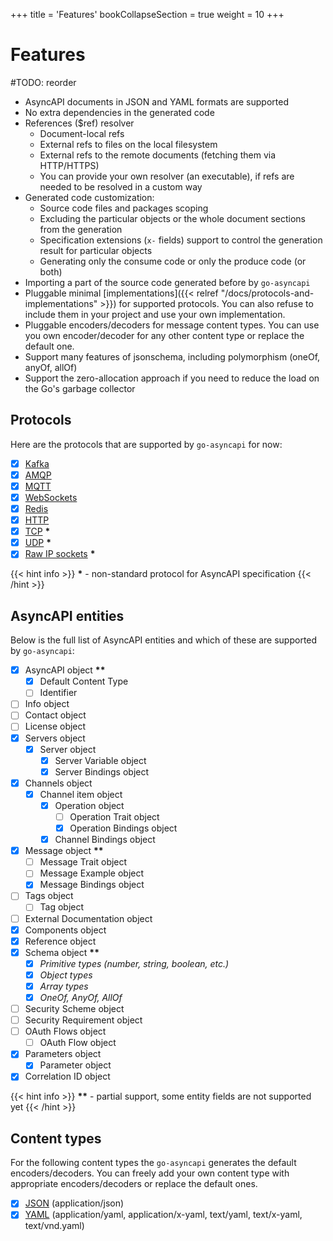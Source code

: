 +++
title = 'Features'
bookCollapseSection = true
weight = 10
+++

# Features

#TODO: reorder

- AsyncAPI documents in JSON and YAML formats are supported
- No extra dependencies in the generated code
- References ($ref) resolver
    - Document-local refs
    - External refs to files on the local filesystem
    - External refs to the remote documents (fetching them via HTTP/HTTPS)
    - You can provide your own resolver (an executable), if refs are needed to be resolved in a custom way
- Generated code customization:
    - Source code files and packages scoping
    - Excluding the particular objects or the whole document sections from the generation
    - Specification extensions (`x-` fields) support to control the generation result for particular objects
    - Generating only the consume code or only the produce code (or both)
- Importing a part of the source code generated before by `go-asyncapi`
- Pluggable minimal [implementations]({{< relref "/docs/protocols-and-implementations" >}}) for supported protocols.
  You can also refuse to include them in your project and use your own implementation.
- Pluggable encoders/decoders for message content types. You can use you own encoder/decoder for any other content
  type or replace the default one.
- Support many features of jsonschema, including polymorphism (oneOf, anyOf, allOf)
- Support the zero-allocation approach if you need to reduce the load on the Go's garbage collector

## Protocols

Here are the protocols that are supported by `go-asyncapi` for now:

- [x] [Kafka](https://kafka.apache.org/)
- [x] [AMQP](https://www.amqp.org/)
- [x] [MQTT](https://mqtt.org/)
- [x] [WebSockets](https://tools.ietf.org/html/rfc6455)
- [x] [Redis](https://redis.io/)
- [x] [HTTP](https://tools.ietf.org/html/rfc7230)
- [x] [TCP](https://tools.ietf.org/html/rfc793) **&ast;**
- [x] [UDP](https://tools.ietf.org/html/rfc768) **&ast;**
- [x] [Raw IP sockets](https://tools.ietf.org/html/rfc791) **&ast;**

{{< hint info >}}
**&ast;** - non-standard protocol for AsyncAPI specification
{{< /hint >}}

## AsyncAPI entities

Below is the full list of AsyncAPI entities and which of these are supported by `go-asyncapi`:

- [x] AsyncAPI object **&ast;&ast;**
    - [x] Default Content Type
    - [ ] Identifier
- [ ] Info object
- [ ] Contact object
- [ ] License object
- [x] Servers object
    - [x] Server object
        - [x] Server Variable object
        - [x] Server Bindings object
- [x] Channels object
    - [x] Channel item object
        - [x] Operation object
            - [ ] Operation Trait object
            - [x] Operation Bindings object
        - [x] Channel Bindings object
- [x] Message object **&ast;&ast;**
    - [ ] Message Trait object
    - [ ] Message Example object
    - [x] Message Bindings object
- [ ] Tags object
    - [ ] Tag object
- [ ] External Documentation object
- [x] Components object
- [x] Reference object
- [x] Schema object **&ast;&ast;**
    - [x] _Primitive types (number, string, boolean, etc.)_
    - [x] _Object types_
    - [x] _Array types_
    - [x] _OneOf, AnyOf, AllOf_
- [ ] Security Scheme object
- [ ] Security Requirement object
- [ ] OAuth Flows object
    - [ ] OAuth Flow object
- [x] Parameters object
    - [x] Parameter object
- [x] Correlation ID object

{{< hint info >}}
**&ast;&ast;** - partial support, some entity fields are not supported yet
{{< /hint >}}

## Content types

For the following content types the `go-asyncapi` generates the default encoders/decoders. You can freely add your 
own content type with appropriate encoders/decoders or replace the default ones.

- [x] [JSON](https://pkg.go.dev/encoding/json) (application/json)
- [x] [YAML](https://gopkg.in/yaml.v3) (application/yaml, application/x-yaml, text/yaml, text/x-yaml, text/vnd.yaml)
